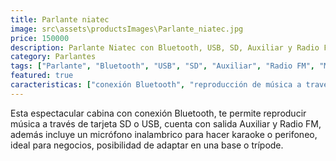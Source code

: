 ```yaml
---
title: Parlante niatec
image: src\assets\productsImages\Parlante_niatec.jpg
price: 150000
description: Parlante Niatec con Bluetooth, USB, SD, Auxiliar y Radio FM, incluye micrófono inalámbrico.
category: Parlantes
tags: ["Parlante", "Bluetooth", "USB", "SD", "Auxiliar", "Radio FM", "Micrófono inalámbrico"]
featured: true
caracteristicas: ["conexión Bluetooth", "reproducción de música a través de tarjeta SD o USB", "salida Auxiliar", "radio FM", "incluye micrófono inalámbrico", "ideal para karaoke o perifoneo", "posibilidad de adaptar en una base o trípode", "potencia: 30W RMS"]
---
```


Esta espectacular cabina con conexión Bluetooth,
te permite reproducir música a través de tarjeta SD o USB, cuenta con salida Auxiliar y Radio FM, además incluye un micrófono inalambrico para hacer karaoke o perifoneo, ideal para negocios, posibilidad de adaptar en una base o trípode.
